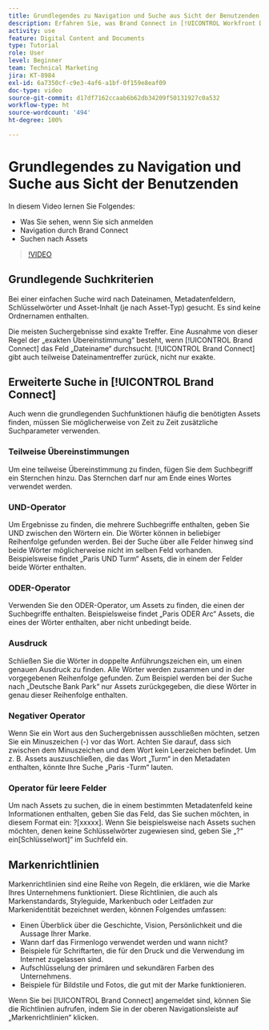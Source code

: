 ```yaml
---
title: Grundlegendes zu Navigation und Suche aus Sicht der Benutzenden
description: Erfahren Sie, was Brand Connect in [!UICONTROL Workfront DAM] ist und wie Sie darin navigieren.
activity: use
feature: Digital Content and Documents
type: Tutorial
role: User
level: Beginner
team: Technical Marketing
jira: KT-8984
exl-id: 6a7350cf-c9e3-4af6-a1bf-0f159e8eaf09
doc-type: video
source-git-commit: d17df7162ccaab6b62db34209f50131927c0a532
workflow-type: ht
source-wordcount: '494'
ht-degree: 100%

---
```


# Grundlegendes zu Navigation und Suche aus Sicht der Benutzenden

In diesem Video lernen Sie Folgendes:

* Was Sie sehen, wenn Sie sich anmelden
* Navigation durch Brand Connect
* Suchen nach Assets

>[!VIDEO](https://video.tv.adobe.com/v/3418746/?quality=12&learn=on&enablevpops&captions=ger)

## Grundlegende Suchkriterien

Bei einer einfachen Suche wird nach Dateinamen, Metadatenfeldern, Schlüsselwörter und Asset-Inhalt (je nach Asset-Typ) gesucht. Es sind keine Ordnernamen enthalten.

Die meisten Suchergebnisse sind exakte Treffer. Eine Ausnahme von dieser Regel der „exakten Übereinstimmung“ besteht, wenn [!UICONTROL Brand Connect] das Feld „Dateiname“ durchsucht. [!UICONTROL Brand Connect] gibt auch teilweise Dateinamentreffer zurück, nicht nur exakte.

## Erweiterte Suche in [!UICONTROL Brand Connect]

Auch wenn die grundlegenden Suchfunktionen häufig die benötigten Assets finden, müssen Sie möglicherweise von Zeit zu Zeit zusätzliche Suchparameter verwenden.

### Teilweise Übereinstimmungen

Um eine teilweise Übereinstimmung zu finden, fügen Sie dem Suchbegriff ein Sternchen hinzu. Das Sternchen darf nur am Ende eines Wortes verwendet werden.

### UND-Operator

Um Ergebnisse zu finden, die mehrere Suchbegriffe enthalten, geben Sie UND zwischen den Wörtern ein. Die Wörter können in beliebiger Reihenfolge gefunden werden. Bei der Suche über alle Felder hinweg sind beide Wörter möglicherweise nicht im selben Feld vorhanden. Beispielsweise findet „Paris UND Turm“ Assets, die in einem der Felder beide Wörter enthalten.

### ODER-Operator

Verwenden Sie den ODER-Operator, um Assets zu finden, die einen der Suchbegriffe enthalten. Beispielsweise findet „Paris ODER Arc“ Assets, die eines der Wörter enthalten, aber nicht unbedingt beide.

### Ausdruck

Schließen Sie die Wörter in doppelte Anführungszeichen ein, um einen genauen Ausdruck zu finden. Alle Wörter werden zusammen und in der vorgegebenen Reihenfolge gefunden. Zum Beispiel werden bei der Suche nach „Deutsche Bank Park“ nur Assets zurückgegeben, die diese Wörter in genau dieser Reihenfolge enthalten.

### Negativer Operator

Wenn Sie ein Wort aus den Suchergebnissen ausschließen möchten, setzen Sie ein Minuszeichen (-) vor das Wort. Achten Sie darauf, dass sich zwischen dem Minuszeichen und dem Wort kein Leerzeichen befindet. Um z. B. Assets auszuschließen, die das Wort „Turm“ in den Metadaten enthalten, könnte Ihre Suche „Paris -Turm“ lauten.

### Operator für leere Felder

Um nach Assets zu suchen, die in einem bestimmten Metadatenfeld keine Informationen enthalten, geben Sie das Feld, das Sie suchen möchten, in diesem Format ein: ?[xxxxx]. Wenn Sie beispielsweise nach Assets suchen möchten, denen keine Schlüsselwörter zugewiesen sind, geben Sie „?“ ein[Schlüsselwort]“ im Suchfeld ein.

## Markenrichtlinien

Markenrichtlinien sind eine Reihe von Regeln, die erklären, wie die Marke Ihres Unternehmens funktioniert. Diese Richtlinien, die auch als Markenstandards, Styleguide, Markenbuch oder Leitfaden zur Markenidentität bezeichnet werden, können Folgendes umfassen:

* Einen Überblick über die Geschichte, Vision, Persönlichkeit und die Aussage Ihrer Marke.
* Wann darf das Firmenlogo verwendet werden und wann nicht?
* Beispiele für Schriftarten, die für den Druck und die Verwendung im Internet zugelassen sind.
* Aufschlüsselung der primären und sekundären Farben des Unternehmens.
* Beispiele für Bildstile und Fotos, die gut mit der Marke funktionieren.

Wenn Sie bei [!UICONTROL Brand Connect] angemeldet sind, können Sie die Richtlinien aufrufen, indem Sie in der oberen Navigationsleiste auf „Markenrichtlinien“ klicken.
